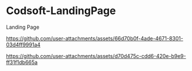 # Codsoft-LandingPage
Landing Page 






https://github.com/user-attachments/assets/66d70b0f-4ade-4671-8301-03d4ff9991a4



https://github.com/user-attachments/assets/d70d475c-cdd6-420e-b9e9-ff31f1db665a

